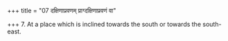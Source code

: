 +++
title = "07 दक्षिणाप्रवणम् प्राग्दक्षिणाप्रवणं वा"

+++
7. At a place which is inclined towards the south or towards the south-east.
